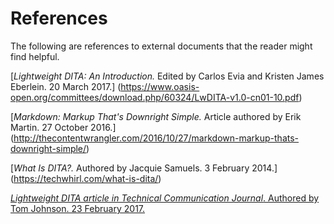 # References
The following are references to external documents that the reader might find helpful. 


[_Lightweight DITA: An Introduction._ Edited by Carlos Evia and Kristen James Eberlein. 20 March 2017.] (https://www.oasis-open.org/committees/download.php/60324/LwDITA-v1.0-cn01-10.pdf)

[_Markdown: Markup That's Downright Simple._ Article authored by Erik Martin. 27 October 2016.] (http://thecontentwrangler.com/2016/10/27/markdown-markup-thats-downright-simple/)

[_What Is DITA?._ Authored by Jacquie Samuels. 3 February 2014.] (https://techwhirl.com/what-is-dita/)

[_Lightweight DITA article in Technical Communication Journal_. Authored by Tom Johnson. 23 February 2017.](http://idratherbewriting.com/2016/02/23/lightweight-dita-hdita-model/)

